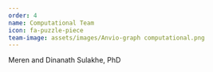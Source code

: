 ```yaml
---
order: 4
name: Computational Team
icon: fa-puzzle-piece
team-image: assets/images/Anvio-graph computational.png
---
```


Meren and Dinanath Sulakhe, PhD
